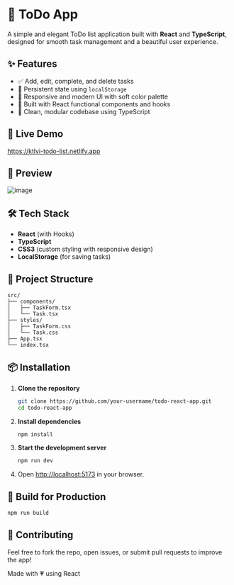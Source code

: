 
# 📝 ToDo App

A simple and elegant ToDo list application built with **React** and **TypeScript**, designed for smooth task management and a beautiful user experience.

## ✨ Features

- ✅ Add, edit, complete, and delete tasks
- 💾 Persistent state using `localStorage`
- 🎨 Responsive and modern UI with soft color palette
- 🧠 Built with React functional components and hooks
- 🧼 Clean, modular codebase using TypeScript

## 🚀 Live Demo

https://ktlvi-todo-list.netlify.app

## 📸 Preview

![image](https://github.com/user-attachments/assets/9b850ae7-bf2b-41eb-b7dc-e7f054cfc86e)


## 🛠️ Tech Stack

- **React** (with Hooks)
- **TypeScript**
- **CSS3** (custom styling with responsive design)
- **LocalStorage** (for saving tasks)

## 📂 Project Structure

```
src/
├── components/
│   ├── TaskForm.tsx
│   └── Task.tsx
├── styles/
│   ├── TaskForm.css
│   └── Task.css
├── App.tsx
└── index.tsx
```

## 📦 Installation

1. **Clone the repository**  
   ```bash
   git clone https://github.com/your-username/todo-react-app.git
   cd todo-react-app
   ```

2. **Install dependencies**  
   ```bash
   npm install
   ```

3. **Start the development server**  
   ```bash
   npm run dev
   ```

4. Open [http://localhost:5173](http://localhost:5173) in your browser.

## 🧪 Build for Production

```bash
npm run build
```
## 🤝 Contributing

Feel free to fork the repo, open issues, or submit pull requests to improve the app!


Made with 💗 using React
```
